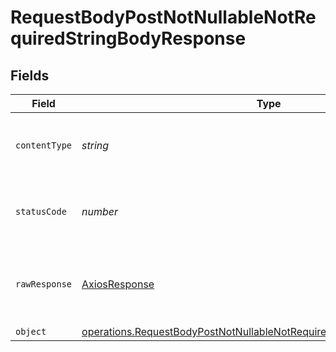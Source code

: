# RequestBodyPostNotNullableNotRequiredStringBodyResponse


## Fields

| Field                                                                                                                                                                   | Type                                                                                                                                                                    | Required                                                                                                                                                                | Description                                                                                                                                                             |
| ----------------------------------------------------------------------------------------------------------------------------------------------------------------------- | ----------------------------------------------------------------------------------------------------------------------------------------------------------------------- | ----------------------------------------------------------------------------------------------------------------------------------------------------------------------- | ----------------------------------------------------------------------------------------------------------------------------------------------------------------------- |
| `contentType`                                                                                                                                                           | *string*                                                                                                                                                                | :heavy_check_mark:                                                                                                                                                      | HTTP response content type for this operation                                                                                                                           |
| `statusCode`                                                                                                                                                            | *number*                                                                                                                                                                | :heavy_check_mark:                                                                                                                                                      | HTTP response status code for this operation                                                                                                                            |
| `rawResponse`                                                                                                                                                           | [AxiosResponse](https://axios-http.com/docs/res_schema)                                                                                                                 | :heavy_check_mark:                                                                                                                                                      | Raw HTTP response; suitable for custom response parsing                                                                                                                 |
| `object`                                                                                                                                                                | [operations.RequestBodyPostNotNullableNotRequiredStringBodyResponseBody](../../../sdk/models/operations/requestbodypostnotnullablenotrequiredstringbodyresponsebody.md) | :heavy_minus_sign:                                                                                                                                                      | OK                                                                                                                                                                      |